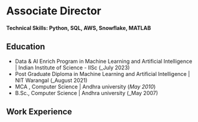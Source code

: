 # Associate Director 

#### Technical Skills: Python, SQL, AWS, Snowflake, MATLAB

## Education
- Data & AI Enrich Program in Machine Learning and Artificial Intelligence | Indian Institute of Science - IISc	(_July 2023)				       		
- Post Graduate Diploma in Machine Learning and Artificial Intelligence | NIT Warangal (_August 2021)
- MCA , Computer Science | Andhra university (_May 2010_)			        		
- B.Sc., Computer Science | Andhra university (_May 2007)

## Work Experience
